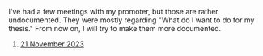 I've had a few meetings with my promoter, but those are rather undocumented.
They were mostly regarding "What do I want to do for my thesis."
From now on, I will try to make them more documented.

1. [21 November 2023](meeting_ruben_taelman_21_11_2023.md) 
